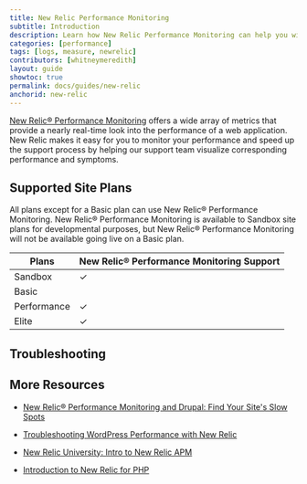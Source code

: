 ```yaml
---
title: New Relic Performance Monitoring
subtitle: Introduction
description: Learn how New Relic Performance Monitoring can help you with your metrics and reports on Pantheon.
categories: [performance]
tags: [logs, measure, newrelic]
contributors: [whitneymeredith]
layout: guide
showtoc: true
permalink: docs/guides/new-relic
anchorid: new-relic
---
```


[New Relic&reg; Performance Monitoring](https://newrelic.com/) offers a wide array of metrics that provide a nearly real-time look into the performance of a web application. New Relic makes it easy for you to monitor your performance and speed up the support process by helping our support team visualize corresponding performance and symptoms.

## Supported Site Plans

All plans except for a Basic plan can use New Relic&reg; Performance Monitoring. New Relic&reg; Performance Monitoring is available to Sandbox site plans for developmental purposes, but New Relic&reg; Performance Monitoring will not be available going live on a Basic plan.

| Plans         | New Relic&reg; Performance Monitoring Support <Popover content="Available across all environments, including Multidevs." /> |
| ------------- | ------- |
| Sandbox       | ✓       |
| Basic         |         |
| Performance   | ✓       |
| Elite         | ✓       |




## Troubleshooting

## More Resources

- [New Relic&reg; Performance Monitoring and Drupal: Find Your Site's Slow Spots](https://pantheon.io/blog/new-relic-drupal-find-site-slow-spots)

- [Troubleshooting WordPress Performance with New Relic](https://pantheon.io/blog/troubleshooting-wordpress-performance-new-relic)

- [New Relic University: Intro to New Relic APM](https://learn.newrelic.com/get-started-with-apm)

- [Introduction to New Relic for PHP](https://docs.newrelic.com/docs/agents/php-agent/getting-started/introduction-new-relic-php#monitor-performance)
